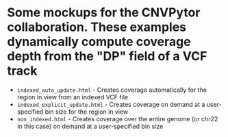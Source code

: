 # Some mockups for the CNVPytor collaboration.  These examples dynamically compute coverage depth from the "DP" field of a VCF track

* ```indexed_auto_update.html``` - Creates coverage automatically for the region in view from an indexed VCF file
* ```indexed_explicit_update.html``` - Creates coverage on demand at a user-specified bin size for the region in view
* ```non_indexed.html``` - Creates coverage over the entire genome (or chr22 in this case) on demand at a user-specified bin size 